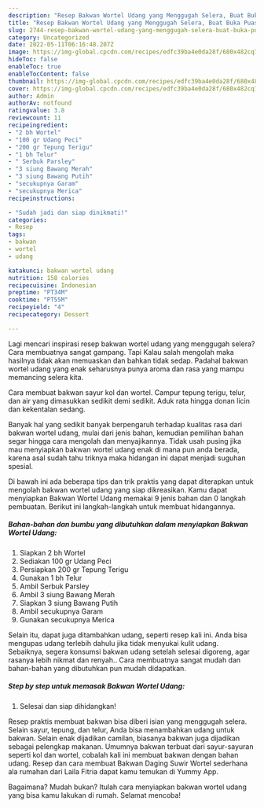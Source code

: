 ```yaml
---
description: "Resep Bakwan Wortel Udang yang Menggugah Selera, Buat Buka Puasa Enak"
title: "Resep Bakwan Wortel Udang yang Menggugah Selera, Buat Buka Puasa Enak"
slug: 2744-resep-bakwan-wortel-udang-yang-menggugah-selera-buat-buka-puasa-enak
category: Uncategorized
date: 2022-05-11T06:16:48.207Z
image: https://img-global.cpcdn.com/recipes/edfc39ba4e0da28f/680x482cq70/bakwan-wortel-udang-foto-resep-utama.jpg
hideToc: false
enableToc: true
enableTocContent: false
thumbnail: https://img-global.cpcdn.com/recipes/edfc39ba4e0da28f/680x482cq70/bakwan-wortel-udang-foto-resep-utama.jpg
cover: https://img-global.cpcdn.com/recipes/edfc39ba4e0da28f/680x482cq70/bakwan-wortel-udang-foto-resep-utama.jpg
author: Admin
authorAv: notfound
ratingvalue: 3.8
reviewcount: 11
recipeingredient:
- "2 bh Wortel"
- "100 gr Udang Peci"
- "200 gr Tepung Terigu"
- "1 bh Telur"
- " Serbuk Parsley"
- "3 siung Bawang Merah"
- "3 siung Bawang Putih"
- "secukupnya Garam"
- "secukupnya Merica"
recipeinstructions:

- "Sudah jadi dan siap dinikmati!"
categories:
- Resep
tags:
- bakwan
- wortel
- udang

katakunci: bakwan wortel udang 
nutrition: 158 calories
recipecuisine: Indonesian
preptime: "PT34M"
cooktime: "PT55M"
recipeyield: "4"
recipecategory: Dessert

---
```



Lagi mencari inspirasi resep bakwan wortel udang yang menggugah selera? Cara membuatnya sangat gampang. Tapi Kalau salah mengolah maka hasilnya tidak akan memuaskan dan bahkan tidak sedap. Padahal bakwan wortel udang yang enak seharusnya punya aroma dan rasa yang mampu memancing selera kita.


Cara membuat bakwan sayur kol dan wortel. Campur tepung terigu, telur, dan air yang dimasukkan sedikit demi sedikit. Aduk rata hingga donan licin dan kekentalan sedang.

Banyak hal yang sedikit banyak berpengaruh terhadap kualitas rasa dari bakwan wortel udang, mulai dari jenis bahan, kemudian pemilihan bahan segar hingga cara mengolah dan menyajikannya. Tidak usah pusing jika mau menyiapkan bakwan wortel udang enak di mana pun anda berada, karena asal sudah tahu triknya maka hidangan ini dapat menjadi suguhan spesial.


Di bawah ini ada beberapa tips dan trik praktis yang dapat diterapkan untuk mengolah bakwan wortel udang yang siap dikreasikan. Kamu dapat menyiapkan Bakwan Wortel Udang memakai 9 jenis bahan dan 0 langkah pembuatan. Berikut ini langkah-langkah untuk membuat hidangannya.

<!--inarticleads1-->

##### Bahan-bahan dan bumbu yang dibutuhkan dalam menyiapkan Bakwan Wortel Udang:

1. Siapkan 2 bh Wortel
1. Sediakan 100 gr Udang Peci
1. Persiapkan 200 gr Tepung Terigu
1. Gunakan 1 bh Telur
1. Ambil  Serbuk Parsley
1. Ambil 3 siung Bawang Merah
1. Siapkan 3 siung Bawang Putih
1. Ambil secukupnya Garam
1. Gunakan secukupnya Merica


Selain itu, dapat juga ditambahkan udang, seperti resep kali ini. Anda bisa mengupas udang terlebih dahulu jika tidak menyukai kulit udang. Sebaiknya, segera konsumsi bakwan udang setelah selesai digoreng, agar rasanya lebih nikmat dan renyah.. Cara membuatnya sangat mudah dan bahan-bahan yang dibutuhkan pun mudah didapatkan. 

<!--inarticleads2-->

##### Step by step untuk memasak Bakwan Wortel Udang:


1. Selesai dan siap dihidangkan!

Resep praktis membuat bakwan bisa diberi isian yang menggugah selera. Selain sayur, tepung, dan telur, Anda bisa menambahkan udang untuk bakwan. Selain enak dijadikan camilan, biasanya bakwan juga dijadikan sebagai pelengkap makanan. Umumnya bakwan terbuat dari sayur-sayuran seperti kol dan wortel, cobalah kali ini membuat bakwan dengan bahan udang. Resep dan cara membuat Bakwan Daging Suwir Wortel sederhana ala rumahan dari Laila Fitria dapat kamu temukan di Yummy App. 

Bagaimana? Mudah bukan? Itulah cara menyiapkan bakwan wortel udang yang bisa kamu lakukan di rumah. Selamat mencoba!
